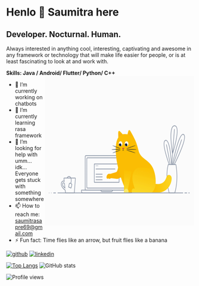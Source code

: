 # Henlo 👋 Saumitra here
## Developer. Nocturnal. Human.
Always interested in anything cool, interesting, captivating and awesome  in any framework or technology that will make life easier for people, or is at least fascinating to look at and work with.

**Skills: Java / Android/ Flutter/ Python/ C++**     <img src="https://github.com/saumitrasapre/saumitrasapre/blob/main/code_cat.gif" align="right" height = 400 width = 400/>

- 🔭 I’m currently working on chatbots 
- 🌱 I’m currently learning rasa framework 
- 🤔 I’m looking for help with umm... idk... Everyone gets stuck with something somewhere 
- 📫 How to reach me: saumitrasapre69@gmail.com 
- ⚡ Fun fact: Time flies like an arrow, but fruit flies like a banana 


[<img src='https://cdn.jsdelivr.net/npm/simple-icons@3.0.1/icons/github.svg' alt='github' height='40'>](https://github.com/saumitrasapre)  [<img src='https://cdn.jsdelivr.net/npm/simple-icons@3.0.1/icons/linkedin.svg' alt='linkedin' height='40'>](https://www.linkedin.com/in/saumitra-sapre-4209b6190/)
  
[![Top Langs](https://github-readme-stats.vercel.app/api/top-langs/?username=saumitrasapre&exclude_repo=Augmented-Reality,anuraghazra.github.io)](https://github.com/anuraghazra/github-readme-stats)     ![GitHub stats](https://github-readme-stats.vercel.app/api?username=saumitrasapre&&show_icons=true5)  

![Profile views](https://gpvc.arturio.dev/saumitrasapre)  
